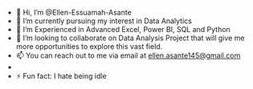 - 👋 Hi, I’m @Ellen-Essuamah-Asante
- 👀 I’m currently pursuing my interest in Data Analytics
- 🌱 I’m Experienced in Advanced Excel, Power BI, SQL and Python
- 💞️ I’m looking to collaborate on Data Analysis Project that will give me more opportunities to explore this vast field.
- 📫 You can reach out to me via email at ellen.asante145@gmail.com
- 
- ⚡ Fun fact: I hate being idle

<!---
Ellen-Essuamah-Asante/Ellen-Essuamah-Asante is a ✨ special ✨ repository because its `README.md` (this file) appears on your GitHub profile.
You can click the Preview link to take a look at your changes.
--->
